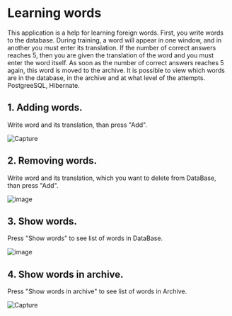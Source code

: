 # Learning words

This application is a help for learning foreign words. First, you write words to the database. During training, a word will appear in one window, and in another you must enter its translation. If the number of correct answers reaches 5, then you are given the translation of the word and you must enter the word itself. As soon as the number of correct answers reaches 5 again, this word is moved to the archive. It is possible to view which words are in the database, in the archive and at what level of the attempts.
PostgreeSQL, Hibernate.

## 1. Adding words.

Write word and its translation, than press "Add".

![Capture](https://user-images.githubusercontent.com/64638885/118519858-c8835080-b739-11eb-992c-5fe47c71c513.PNG)

## 2. Removing words.

Write word and its translation, which you want to delete from DataBase, than press "Add".

![image](https://user-images.githubusercontent.com/64638885/118519971-e355c500-b739-11eb-8374-5aa56e2875c9.png)

## 3. Show words.

Press "Show words" to see list of words in DataBase.

![image](https://user-images.githubusercontent.com/64638885/118520960-d1285680-b73a-11eb-905c-8d7f43322cfe.png)

## 4. Show words in archive.

Press "Show words in archive" to see list of words in Archive.

![Capture](https://user-images.githubusercontent.com/64638885/118521370-409e4600-b73b-11eb-87fe-d45d439f76b2.PNG)

